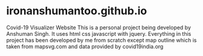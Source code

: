 # ironanshumantoo.github.io
Covid-19 Visualizer Website
This is a personal project being developed by Anshuman Singh.
It uses html css javascript with jquery.
Everything in this project has been developed by me from scratch except map outline which is taken from mapsvg.com and data provided by covid19india.org

